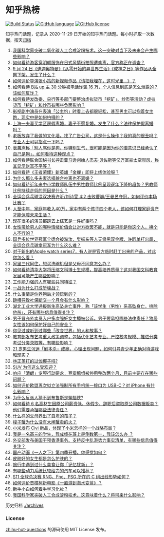 # 知乎热榜
[![Build Status](https://github.com/ToWeLong/zhihu-hot-questions/workflows/CI/badge.svg)](https://github.com/ToWeLong/zhihu-hot-questions/actions)
[![GitHub language](https://img.shields.io/badge/language-golang-orange.svg)](https://golang.org/)
[![GitHub license](https://img.shields.io/github/license/ToWeLong/zhihu-hot-questions)](https://github.com/ToWeLong/zhihu-hot-questions/blob/main/LICENSE)

知乎热门话题，记录从 2020-11-29 日开始的知乎热门话题。每小时抓取一次数据，按天[归档](./archives)

<!-- BEGIN -->

1. [我国科学家突破二氧化碳人工合成淀粉技术，这一突破对当下及未来会产生哪些影响？](https://www.zhihu.com/question/488626676)
1. [如何看待游客穿明朝服饰在日式风情街拍照遭劝离，官方称正在调查？](https://www.zhihu.com/question/488290408)
1. [9 月 24 日《迪迦奥特曼》《从零开始的异世界生活》《成神之日》等作品从全网下架，发生了什么？](https://www.zhihu.com/question/488696458)
1. [如何评价导演张小策的新视频作品《请把我埋在，这时光里...》？](https://www.zhihu.com/question/488577249)
1. [如何看待 B站 up 主 30 分钟被电话诈骗 16 万，个人信息到底是怎么泄露的？该如何反诈？](https://www.zhihu.com/question/488038333)
1. [如何看待发改委、央行等多部门要整治虚拟货币「挖矿」、炒币等活动？虚拟货币「挖矿」和炒币有哪些负面影响？](https://www.zhihu.com/question/488759941)
1. [影视剧中演员在表演「公主抱」时看上去都很轻松，甚至男主可以抱着女主跑，现实中是如何拍摄的？](https://www.zhihu.com/question/439074787)
1. [上海一夫妻买学区房假离婚，妻子不愿复婚，发生了什么？法律保护假离婚吗？](https://www.zhihu.com/question/488707495)
1. [老板放弃了我做的文化墙，找了广告公司，这是什么操作？我的真的很丑吗？专业人士可以指点一下吗？](https://www.zhihu.com/question/482631260)
1. [表弟声称「别人骂你是狗，你特别生气，很可能是因为你的潜意识已经承认了自己是狗」，如何看待这种观点？](https://www.zhihu.com/question/487889102)
1. [如何看待联合国秘书长抨击亚马逊创始人杰夫·贝佐斯等亿万富豪太空兜风，称其显示财富不平等？](https://www.zhihu.com/question/488387366)
1. [如何看待《王者荣耀》新英雄「金蝉」即将上线体验服？](https://www.zhihu.com/question/488802730)
1. [为什么那么多夫妻选择貌合神离也不离婚？](https://www.zhihu.com/question/480287058)
1. [如何看待近年来中小学教师队伍中男性教师比例呈现逐年下降的趋势？男教师比例持续走低的原因是什么？](https://www.zhihu.com/question/488656023)
1. [全运会乒乓球混双决赛许昕/刘诗雯 4:2 击败曹巍/王曼昱夺冠，如何评价本场比赛？](https://www.zhihu.com/question/488807897)
1. [人至中年，家庭年收入40万，家中有两个孩子四个老人，该如何打理家庭资产才能保障未来生活？](https://www.zhihu.com/question/488095197)
1. [现在很多的演员都跑去上综艺是一件好事吗？](https://www.zhihu.com/question/427340943)
1. [女性带给男人的哪种情绪价值会让对方欲罢不能，就是只能是你这个人，换个人不行的？](https://www.zhihu.com/question/420320432)
1. [国乒多位世界冠军全运会被淘汰，樊振东等人无缘男双金牌，许昕单打出局，全运会乒乓球拿冠军为什么这么难？](https://www.zhihu.com/question/488707107)
1. [对于新出的Apple watch  series7，有人说是官方临时赶工出来的产品，对此你怎么看？](https://www.zhihu.com/question/487480455)
1. [家里三代同住，想买洗碗机但是父母不同意怎么办？](https://www.zhihu.com/question/488092878)
1. [如何看待清华大学将压缩文科博士生规模，提高培养质量？这对我国文科教育发展可能产生哪些影响？](https://www.zhihu.com/question/488574238)
1. [工作能力强的人有哪些共同特征？](https://www.zhihu.com/question/28880482)
1. [一战为什么打成堑壕战？](https://www.zhihu.com/question/26193581)
1. [什么事情是你养狗后才领悟到的？](https://www.zhihu.com/question/408164078)
1. [跳槽导致社保断交一个月会有什么影响？](https://www.zhihu.com/question/288304453)
1. [湖北工业大学通报新生高坠身亡事件，称「该学生（男性）系高坠身亡，排除他杀」，还有哪些信息值得关注？](https://www.zhihu.com/question/488700672)
1. [男子冒充外卖员入户多次强奸女主播被公诉，男子要承担哪些法律责任？独居女性该如何保护好自己的安全？](https://www.zhihu.com/question/488450680)
1. [你见过或听到过哪些「改变世界」的人和故事？](https://www.zhihu.com/question/487767104)
1. [教育部发布艺考重大政策调整，包括优化艺考专业、严控校考规模、推进分类考试分类录取等，有哪些影响？](https://www.zhihu.com/question/488719419)
1. [21 岁男生沉迷「剧本杀」成瘾，心理出现问题，如何引导青少年正确对待游戏和现实？](https://www.zhihu.com/question/488478374)
1. [林正英打的过伽椰子吗?](https://www.zhihu.com/question/325278960)
1. [SUV 为何这么受欢迎？](https://www.zhihu.com/question/23946804)
1. [响应「清朗」专项行动要求，豆瓣鹅组被停用整改两个月，目前主要存在哪些问题？](https://www.zhihu.com/question/488540672)
1. [如何评价欧盟再次拟立法强制所有手机统一接口为 USB-C？对 iPhone 有什么影响？](https://www.zhihu.com/question/488580296)
1. [为什么反派人猜不到布鲁斯是蝙蝠侠?](https://www.zhihu.com/question/487379520)
1. [如何看待 6 名高材生因原公司薪资低，休假少，辞职后盗取原公司数据贩卖？他们需要承担哪些法律责任？](https://www.zhihu.com/question/487356876)
1. [什么样的父母养出了自卑的孩子？](https://www.zhihu.com/question/487647494)
1. [梭子蟹为什么没有大闸蟹卖的火？](https://www.zhihu.com/question/295044504)
1. [小米发布 Civi 新品，体现了小米怎样的一个战略布局？](https://www.zhihu.com/question/488340646)
1. [我是一名高三的学生，我成绩在班上是倒数第一，我该怎么办 ？](https://www.zhihu.com/question/484807503)
1. [外交部发布美国干预香港事务、支持反中乱港势力事实清单，有哪些信息值得关注？](https://www.zhihu.com/question/488667910)
1. [国产动画《一人之下》第四季开播，你感觉如何？](https://www.zhihu.com/question/488660280)
1. [皮肤好的女生都是怎么护肤的？](https://www.zhihu.com/question/378731108)
1. [旅行中遇到过什么美食让你「记忆犹新」？](https://www.zhihu.com/question/487466862)
1. [有哪些动力系统比较给力的汽车可以推荐？](https://www.zhihu.com/question/488471546)
1. [S11 全球总决赛 RNG、Fnc、PSG 所在的 C 组出线形势如何？](https://www.zhihu.com/question/488366827)
1. [如何评价贾樟柯新电影《一直游到海水变蓝》？](https://www.zhihu.com/question/487905198)
1. [新手小白如何着手学习化妆？](https://www.zhihu.com/question/478433955)
1. [我国科学家突破人工合成淀粉技术，这意味着什么？将带来什么影响？](https://www.zhihu.com/question/488652846)

<!-- END -->

历史归档 [./archives](./archives)


### License
[zhihu-hot-questions](https://github.com/towelong/zhihu-hot-questions) 的源码使用 MIT License 发布。